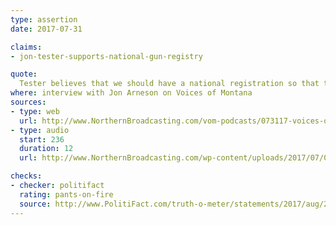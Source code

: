 ```yaml
---
type: assertion
date: 2017-07-31

claims:
- jon-tester-supports-national-gun-registry

quote:
  Tester believes that we should have a national registration so that the people of Montana should have to ask permission before they purchase a gun, ask permission from the federal government…
where: interview with Jon Arneson on Voices of Montana
sources:
- type: web
  url: http://www.NorthernBroadcasting.com/vom-podcasts/073117-voices-of-montana-wjon-arneson/
- type: audio
  start: 236
  duration: 12
  url: http://www.NorthernBroadcasting.com/wp-content/uploads/2017/07/073117-VoicesOfMontanaSeg1-Monday.mp3

checks:
- checker: politifact
  rating: pants-on-fire
  source: http://www.PolitiFact.com/truth-o-meter/statements/2017/aug/21/matthew-rosendale/republican-senate-hopeful-claims-montana-sen-jon-t/
---
```

